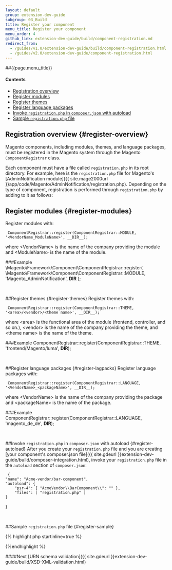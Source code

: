 ```yaml
---
layout: default
group: extension-dev-guide
subgroup: 03_Build
title: Register your component 
menu_title: Register your component 
menu_order: 4
github_link: extension-dev-guide/build/component-registration.md
redirect_from: 
  - /guides/v1.0/extension-dev-guide/build/component-registration.html
  - /guides/v2.0/extension-dev-guide/component-registration.html
---
```


##{{page.menu_title}}

#### Contents

*   [Registration overview](#register-overview)
*   [Register modules](#register-modules)
*   [Register themes](#register-themes)
*   [Register language packages](#register-lagpacks)
*   [Invoke `registration.php` in `composer.json` with autoload](#register-autoload)
*   [Sample `registration.php` file](#register-sample)

## Registration overview {#register-overview}
Magento components, including modules, themes, and language packages, must be registered in the Magento system through the Magento `ComponentRegistrar` class.

Each component must have a file called `registration.php` in its root directory. For example, here is the `registration.php` file for Magento's [AdminNotification module]({{ site.mage2000url }}app/code/Magento/AdminNotification/registration.php). Depending on the type of component, registration is performed through `registration.php` by adding to it as follows:

## Register modules {#register-modules}
Register modules with:

     ComponentRegistrar::register(ComponentRegistrar::MODULE, '<VendorName_ModuleName>', __DIR__);

where &lt;VendorName> is the name of the company providing the module and &lt;ModuleName> is the name of the module.
     
###Example
     \Magento\Framework\Component\ComponentRegistrar::register(
         \Magento\Framework\Component\ComponentRegistrar::MODULE,
         'Magento_AdminNotification',
         __DIR__
     );
<p>&nbsp;</p>


##Register themes {#register-themes}
Register themes with:

     ComponentRegistrar::register(ComponentRegistrar::THEME, '<area>/<vendor>/<theme name>', __DIR__);

where &lt;area> is the functional area of the module (frontend, controller, and so on.), &lt;vendor> is the name of the company providing the theme, and &lt;theme name> is the name of the theme.


###Example
     ComponentRegistrar::register(ComponentRegistrar::THEME, 'frontend/Magento/luma', __DIR__);

<p>&nbsp;</p>


##Register language packages {#register-lagpacks}
Register language packages with:

     ComponentRegistrar::register(ComponentRegistrar::LANGUAGE, '<VendorName>_<packageName>', __DIR__);

where &lt;VendorName> is the name of the company providing the package and &lt;packageName> is the name of the package.

###Example
     ComponentRegistrar::register(ComponentRegistrar::LANGUAGE, 'magento_de_de', __DIR__);

<p>&nbsp;</p>

##Invoke `registration.php` in `composer.json` with autoload {#register-autoload}
After you create your `registration.php` file and you are creating [your component's composer.json file]({{ site.gdeurl }}extension-dev-guide/build/composer-integration.html), invoke your `registration.php` file in the `autoload` section of `composer.json`:

     {
    "name": "Acme-vendor/bar-component",
    "autoload": {
        "psr-4": { "AcmeVendor\\BarComponent\\": "" },
        "files": [ "registration.php" ]
    }
}

<p>&nbsp;</p>

##Sample `registration.php` file {#register-sample}

{% highlight php startinline=true %}
<?php

use \Magento\Framework\Component\ComponentRegistrar;

ComponentRegistrar::register(ComponentRegistrar::MODULE, 'Magento_AdminNotification', __DIR__);
?>
{%endhighlight %}

####Next
[URN schema validation]({{ site.gdeurl }}extension-dev-guide/build/XSD-XML-validation.html)
